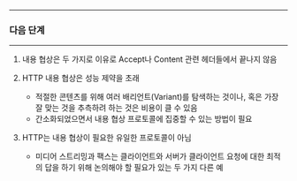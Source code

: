 -----
### 다음 단계
-----
1. 내용 협상은 두 가지로 이유로 Accept나 Content 관련 헤더들에서 끝나지 않음
2. HTTP 내용 협상은 성능 제약을 초래
   - 적절한 콘텐츠를 위해 여러 배리언트(Variant)를 탐색하는 것이나, 혹은 가장 잘 맞는 것을 추측하려 하는 것은 비용이 클 수 있음
   - 간소화되었으면서 내용 협상 프로토콜에 집중할 수 있는 방법이 필요
  
3. HTTP는 내용 협상이 필요한 유일한 프로토콜이 아님
   - 미디어 스트리밍과 팩스는 클라이언트와 서버가 클라이언트 요청에 대한 최적의 답을 하기 위해 논의해야 할 필요가 있는 두 가지 다른 예
